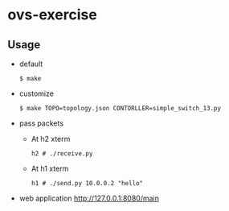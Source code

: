 # ovs-exercise

## Usage
* default
    ```
    $ make
    ```

* customize
    ```
    $ make TOPO=topology.json CONTORLLER=simple_switch_13.py
    ```

* pass packets
    * At h2 xterm
        ```
        h2 # ./receive.py
        ```
    * At h1 xterm
        ```
        h1 # ./send.py 10.0.0.2 "hello"
        ```

* web application http://127.0.0.1:8080/main




